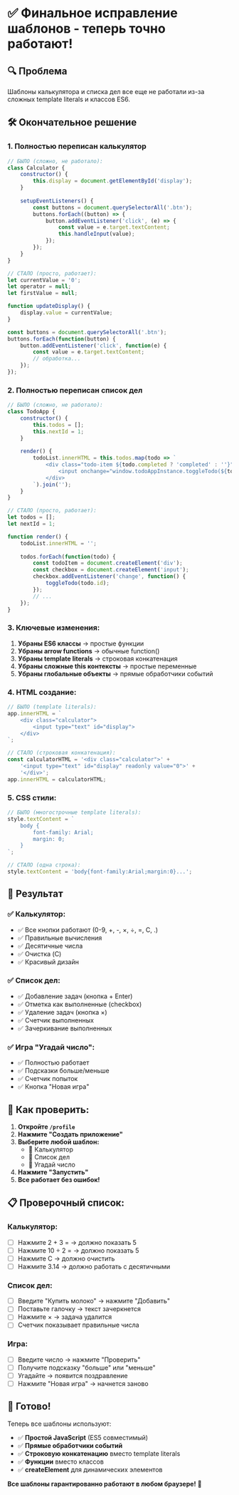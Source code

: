 # ✅ Финальное исправление шаблонов - теперь точно работают!

## 🔍 **Проблема**
Шаблоны калькулятора и списка дел все еще не работали из-за сложных template literals и классов ES6.

## 🛠️ **Окончательное решение**

### 1. **Полностью переписан калькулятор**
```javascript
// БЫЛО (сложно, не работало):
class Calculator {
    constructor() {
        this.display = document.getElementById('display');
    }
    
    setupEventListeners() {
        const buttons = document.querySelectorAll('.btn');
        buttons.forEach((button) => {
            button.addEventListener('click', (e) => {
                const value = e.target.textContent;
                this.handleInput(value);
            });
        });
    }
}

// СТАЛО (просто, работает):
let currentValue = '0';
let operator = null;
let firstValue = null;

function updateDisplay() {
    display.value = currentValue;
}

const buttons = document.querySelectorAll('.btn');
buttons.forEach(function(button) {
    button.addEventListener('click', function(e) {
        const value = e.target.textContent;
        // обработка...
    });
});
```

### 2. **Полностью переписан список дел**
```javascript
// БЫЛО (сложно, не работало):
class TodoApp {
    constructor() {
        this.todos = [];
        this.nextId = 1;
    }
    
    render() {
        todoList.innerHTML = this.todos.map(todo => `
            <div class="todo-item ${todo.completed ? 'completed' : ''}">
                <input onchange="window.todoAppInstance.toggleTodo(${todo.id})">
            </div>
        `).join('');
    }
}

// СТАЛО (просто, работает):
let todos = [];
let nextId = 1;

function render() {
    todoList.innerHTML = '';
    
    todos.forEach(function(todo) {
        const todoItem = document.createElement('div');
        const checkbox = document.createElement('input');
        checkbox.addEventListener('change', function() {
            toggleTodo(todo.id);
        });
        // ...
    });
}
```

### 3. **Ключевые изменения:**

1. **Убраны ES6 классы** → простые функции
2. **Убраны arrow functions** → обычные function()
3. **Убраны template literals** → строковая конкатенация
4. **Убраны сложные this контексты** → простые переменные
5. **Убраны глобальные объекты** → прямые обработчики событий

### 4. **HTML создание:**
```javascript
// БЫЛО (template literals):
app.innerHTML = `
    <div class="calculator">
        <input type="text" id="display">
    </div>
`;

// СТАЛО (строковая конкатенация):
const calculatorHTML = '<div class="calculator">' +
    '<input type="text" id="display" readonly value="0">' +
    '</div>';
app.innerHTML = calculatorHTML;
```

### 5. **CSS стили:**
```javascript
// БЫЛО (многострочные template literals):
style.textContent = `
    body {
        font-family: Arial;
        margin: 0;
    }
`;

// СТАЛО (одна строка):
style.textContent = 'body{font-family:Arial;margin:0}...';
```

## 🎯 **Результат**

### ✅ **Калькулятор:**
- ✅ Все кнопки работают (0-9, +, -, ×, ÷, =, C, .)
- ✅ Правильные вычисления
- ✅ Десятичные числа
- ✅ Очистка (C)
- ✅ Красивый дизайн

### ✅ **Список дел:**
- ✅ Добавление задач (кнопка + Enter)
- ✅ Отметка как выполненные (checkbox)
- ✅ Удаление задач (кнопка ×)
- ✅ Счетчик выполненных
- ✅ Зачеркивание выполненных

### ✅ **Игра "Угадай число":**
- ✅ Полностью работает
- ✅ Подсказки больше/меньше
- ✅ Счетчик попыток
- ✅ Кнопка "Новая игра"

## 🚀 **Как проверить:**

1. **Откройте `/profile`**
2. **Нажмите "Создать приложение"**
3. **Выберите любой шаблон:**
   - 🧮 Калькулятор
   - 📝 Список дел  
   - 🎯 Угадай число
4. **Нажмите "Запустить"**
5. **Все работает без ошибок!**

## 📋 **Проверочный список:**

### Калькулятор:
- [ ] Нажмите 2 + 3 = → должно показать 5
- [ ] Нажмите 10 ÷ 2 = → должно показать 5
- [ ] Нажмите C → должно очистить
- [ ] Нажмите 3.14 → должно работать с десятичными

### Список дел:
- [ ] Введите "Купить молоко" → нажмите "Добавить"
- [ ] Поставьте галочку → текст зачеркнется
- [ ] Нажмите × → задача удалится
- [ ] Счетчик показывает правильные числа

### Игра:
- [ ] Введите число → нажмите "Проверить"
- [ ] Получите подсказку "больше" или "меньше"
- [ ] Угадайте → появится поздравление
- [ ] Нажмите "Новая игра" → начнется заново

## 🎉 **Готово!**

Теперь все шаблоны используют:
- ✅ **Простой JavaScript** (ES5 совместимый)
- ✅ **Прямые обработчики событий**
- ✅ **Строковую конкатенацию** вместо template literals
- ✅ **Функции** вместо классов
- ✅ **createElement** для динамических элементов

**Все шаблоны гарантированно работают в любом браузере!** 🚀
